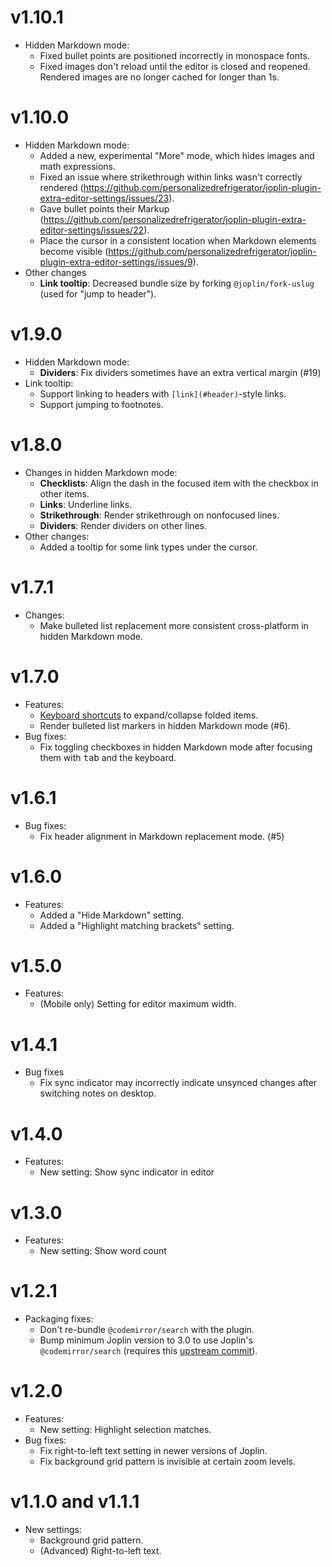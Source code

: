 # v1.10.1

- Hidden Markdown mode:
	- Fixed bullet points are positioned incorrectly in monospace fonts.
	- Fixed images don't reload until the editor is closed and reopened. Rendered images are no longer cached for longer than 1s.

# v1.10.0

- Hidden Markdown mode:
	- Added a new, experimental "More" mode, which hides images and math expressions.
	- Fixed an issue where strikethrough within links wasn't correctly rendered (https://github.com/personalizedrefrigerator/joplin-plugin-extra-editor-settings/issues/23).
	- Gave bullet points their Markup (https://github.com/personalizedrefrigerator/joplin-plugin-extra-editor-settings/issues/22).
	- Place the cursor in a consistent location when Markdown elements become visible (https://github.com/personalizedrefrigerator/joplin-plugin-extra-editor-settings/issues/9).
- Other changes
	- **Link tooltip**: Decreased bundle size by forking `@joplin/fork-uslug` (used for "jump to header").

# v1.9.0

- Hidden Markdown mode:
	- **Dividers**: Fix dividers sometimes have an extra vertical margin (#19)
- Link tooltip:
	- Support linking to headers with `[link](#header)`-style links.
	- Support jumping to footnotes.

# v1.8.0

- Changes in hidden Markdown mode:
	- **Checklists**: Align the dash in the focused item with the checkbox in other items.
	- **Links**: Underline links.
	- **Strikethrough**: Render strikethrough on nonfocused lines.
	- **Dividers**: Render dividers on other lines.
- Other changes:
	- Added a tooltip for some link types under the cursor.

# v1.7.1

- Changes:
	- Make bulleted list replacement more consistent cross-platform in hidden Markdown mode.

# v1.7.0

- Features:
	- [Keyboard shortcuts](https://codemirror.net/docs/ref/#language.foldKeymap) to expand/collapse folded items.
	- Render bulleted list markers in hidden Markdown mode (#6).
- Bug fixes:
	- Fix toggling checkboxes in hidden Markdown mode after focusing them with <kbd>tab</kbd> and the keyboard.

# v1.6.1

- Bug fixes:
	- Fix header alignment in Markdown replacement mode. (#5)

# v1.6.0

- Features:
	- Added a "Hide Markdown" setting.
	- Added a "Highlight matching brackets" setting.

# v1.5.0

- Features:
	- (Mobile only) Setting for editor maximum width.

# v1.4.1

- Bug fixes
	- Fix sync indicator may incorrectly indicate unsynced changes after switching notes on desktop.

# v1.4.0

- Features:
	- New setting: Show sync indicator in editor

# v1.3.0

- Features:
	- New setting: Show word count

# v1.2.1

- Packaging fixes:
	- Don't re-bundle `@codemirror/search` with the plugin.
	- Bump minimum Joplin version to 3.0 to use Joplin's `@codemirror/search` (requires this [upstream commit](https://github.com/laurent22/joplin/commit/c1ae449ce2a9aaf5a789c9ac731081b8747af14f)).

# v1.2.0

- Features:
	- New setting: Highlight selection matches.
- Bug fixes:
	- Fix right-to-left text setting in newer versions of Joplin.
	- Fix background grid pattern is invisible at certain zoom levels.

# v1.1.0 and v1.1.1

- New settings:
    - Background grid pattern.
	- (Advanced) Right-to-left text.